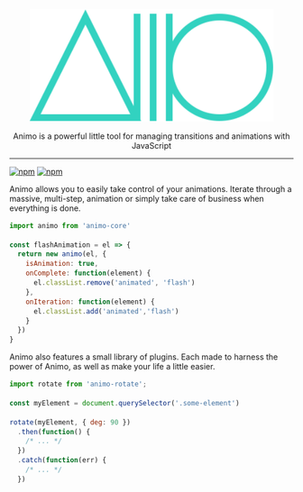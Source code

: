 <p align="center">
  <img alt="Animo" src="https://raw.githubusercontent.com/ThrivingKings/animo/master/docs/assets/logo.svg" width="433">
</p>

<p align="center">
  Animo is a powerful little tool for managing transitions and animations with JavaScript
</p>

---
[![npm](https://img.shields.io/npm/v/animo-core.svg?style=flat-square)](https://www.npmjs.com/package/animo-core)
[![npm](https://img.shields.io/npm/dt/animo-core.svg?style=flat-square&label=installs)](https://www.npmjs.com/package/animo-core)

Animo allows you to easily take control of your animations. Iterate through a massive, multi-step, animation or simply take care of business when everything is done.

```js
import animo from 'animo-core'

const flashAnimation = el => {
  return new animo(el, {
    isAnimation: true,
    onComplete: function(element) {
      el.classList.remove('animated', 'flash')
    },
    onIteration: function(element) {
      el.classList.add('animated','flash')
    }
  })
}
```

Animo also features a small library of plugins. Each made to harness the power of Animo, as well as make your life a little easier.

```js
import rotate from 'animo-rotate';

const myElement = document.querySelector('.some-element')

rotate(myElement, { deg: 90 })
  .then(function() {
    /* ... */
  })
  .catch(function(err) {
    /* ... */
  })
```
